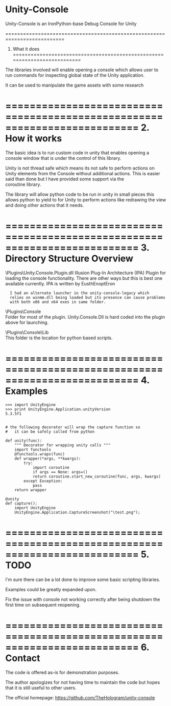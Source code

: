 Unity-Console
===============

Unity-Console is an IronPython-base Debug Console for Unity

==========================================================================
1. What it does
==========================================================================
  
  The libraries involved will enable opening a console which allows
    user to run commands for inspecting global state of the Unity
    application.
    
  It can be used to manipulate the game assets with some research
        
==========================================================================
2. How it works
==========================================================================

  The basic idea is to run custom code in unity that enables opening a 
    console window that is under the control of this library.

  Unity is not thread safe which means its not safe to perform actions
    on Unity elements from the Console without additional actions.  This
    is easier said than done but I have provided some support via the  
    coroutine library.
    
  The library will allow python code to be run in unity in small pieces
    this allows python to yield to for Unity to perform actions like 
    redrawing the view and doing other actions that it needs.
    
==========================================================================
3. Directory Structure Overview
==========================================================================

  \Plugins\Unity.Console.Plugin.dll
      Illusion Plug-In Architecture (IPA) Plugin for loading 
      the console functionality.  There are other ways but 
      this is best one available currently.
      IPA is written by EusthEnoptEron
      
      I had an alternate launcher in the unity-console-legacy which 
      relies on winmm.dll being loaded but its presence can cause problems
      with both x86 and x64 exes in same folder.
  
  \Plugins\Console\
      Folder for most of the plugin.  Unity.Console.Dll is hard
      coded into the plugin above for launching.
  
  \Plugins\Console\Lib\
      This folder is the location for python based scripts.
      
                  
==========================================================================
4. Examples
==========================================================================
    
    >>> import UnityEngine
    >>> print UnityEngine.Application.unityVersion
    5.3.5f1

    
    # the following decorator will wrap the capture function so 
    #   it can be safely called from python
    
    def unity(func):
        """ Decorator for wrapping unity calls """
        import functools
        @functools.wraps(func)
        def wrapper(*args, **kwargs):
            try:
                import coroutine
                if args == None: args=()
                return coroutine.start_new_coroutine(func, args, kwargs)
            except Exception:
                pass
        return wrapper

    @unity
    def capture():
        import UnityEngine
        UnityEngine.Application.CaptureScreenshot("\test.png");
        
==========================================================================
5. TODO
==========================================================================
   
  I'm sure there can be a lot done to improve some basic scripting libraries.
  
  Examples could be greatly expanded upon.
  
  Fix the issue with console not working correctly after being shutdown 
  the first time on subsequent reopening.
  
==========================================================================
6. Contact
==========================================================================

  The code is offered as-is for demonstration purposes.
  
  The author apologizes for not having time to maintain the code but
    hopes that it is still useful to other users.

  The official homepage:
    https://github.com/TheHologram/unity-console
  
